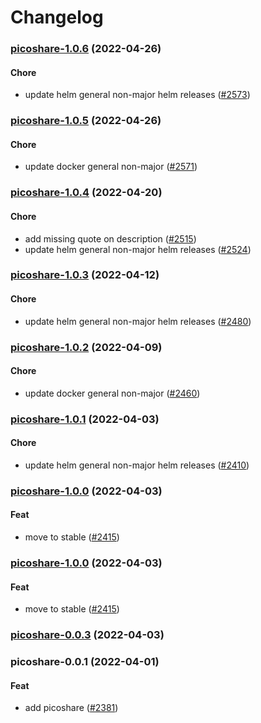 # Changelog<br>


<a name="picoshare-1.0.6"></a>
### [picoshare-1.0.6](https://github.com/truecharts/apps/compare/picoshare-1.0.5...picoshare-1.0.6) (2022-04-26)

#### Chore

* update helm general non-major helm releases ([#2573](https://github.com/truecharts/apps/issues/2573))



<a name="picoshare-1.0.5"></a>
### [picoshare-1.0.5](https://github.com/truecharts/apps/compare/picoshare-1.0.4...picoshare-1.0.5) (2022-04-26)

#### Chore

* update docker general non-major ([#2571](https://github.com/truecharts/apps/issues/2571))



<a name="picoshare-1.0.4"></a>
### [picoshare-1.0.4](https://github.com/truecharts/apps/compare/picoshare-1.0.3...picoshare-1.0.4) (2022-04-20)

#### Chore

* add missing quote on description ([#2515](https://github.com/truecharts/apps/issues/2515))
* update helm general non-major helm releases ([#2524](https://github.com/truecharts/apps/issues/2524))



<a name="picoshare-1.0.3"></a>
### [picoshare-1.0.3](https://github.com/truecharts/apps/compare/picoshare-1.0.2...picoshare-1.0.3) (2022-04-12)

#### Chore

* update helm general non-major helm releases ([#2480](https://github.com/truecharts/apps/issues/2480))



<a name="picoshare-1.0.2"></a>
### [picoshare-1.0.2](https://github.com/truecharts/apps/compare/picoshare-1.0.1...picoshare-1.0.2) (2022-04-09)

#### Chore

* update docker general non-major ([#2460](https://github.com/truecharts/apps/issues/2460))



<a name="picoshare-1.0.1"></a>
### [picoshare-1.0.1](https://github.com/truecharts/apps/compare/picoshare-1.0.0...picoshare-1.0.1) (2022-04-03)

#### Chore

* update helm general non-major helm releases ([#2410](https://github.com/truecharts/apps/issues/2410))



<a name="picoshare-1.0.0"></a>
### [picoshare-1.0.0](https://github.com/truecharts/apps/compare/picoshare-0.0.3...picoshare-1.0.0) (2022-04-03)

#### Feat

* move to stable ([#2415](https://github.com/truecharts/apps/issues/2415))



<a name="picoshare-1.0.0"></a>
### [picoshare-1.0.0](https://github.com/truecharts/apps/compare/picoshare-0.0.3...picoshare-1.0.0) (2022-04-03)

#### Feat

* move to stable ([#2415](https://github.com/truecharts/apps/issues/2415))



<a name="picoshare-0.0.3"></a>
### [picoshare-0.0.3](https://github.com/truecharts/apps/compare/picoshare-0.0.2...picoshare-0.0.3) (2022-04-03)



<a name="picoshare-0.0.1"></a>
### picoshare-0.0.1 (2022-04-01)

#### Feat

* add picoshare ([#2381](https://github.com/truecharts/apps/issues/2381))
